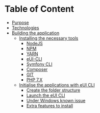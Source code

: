 Table of Content
================

- [Purpose](purpose)
- [Technologies](technologies)
- [Building the application](Building-the-application)
  - [Installing the necessary tools](Necessary-Tools)
    - [NodeJS](Necessary-Tools#nodejs)
    - [NPM](Necessary-Tools#npm)
    - [YARN](Necessary-Tools#yarn)
    - [eUI-CLI](Necessary-Tools#eui-cli)
    - [Symfony CLI](Necessary-Tools#symfony-cli)
    - [Composer](Necessary-Toolss#composer)
    - [GIT](Necessary-Tools#git)
    - [PHP 7.X](Necessary-Tools#php-7x)
  - [Initialise the applications with eUI CLI](Initialise-the-application)
    - [Create the folder structure](Initialise-the-application#Create-the-folder-structure)
    - [Launch the eUI CLI](Initialise-the-application#Launch-the-eUI-CLI)
    - [Under Windows known issue](Initialise-the-application#Under-Windows-known-issue)
    - [Extra features to install](Initialise-the-application#Extra-features-to-install)